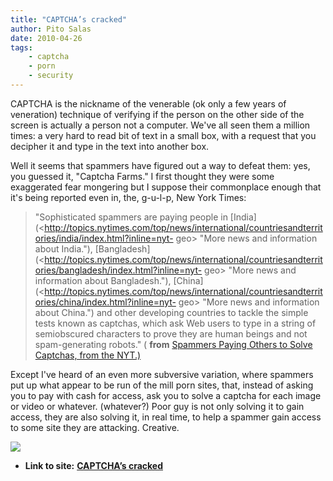 ```yaml
---
title: "CAPTCHA’s cracked"
author: Pito Salas
date: 2010-04-26
tags:
    - captcha
    - porn
    - security
---
```




CAPTCHA is the nickname of the venerable (ok only a few years of veneration)
technique of verifying if the person on the other side of the screen is
actually a person not a computer. We've all seen them a million times: a very
hard to read bit of text in a small box, with a request that you decipher it
and type in the text into another box.

Well it seems that spammers have figured out a way to defeat them: yes, you
guessed it, "Captcha Farms." I first thought they were some exaggerated fear
mongering but I suppose their commonplace enough that it's being reported even
in, the, g-u-l-p, New York Times:

> "Sophisticated spammers are paying people in
> [India](<http://topics.nytimes.com/top/news/international/countriesandterritories/india/index.html?inline=nyt-
> geo> "More news and information about India."),
> [Bangladesh](<http://topics.nytimes.com/top/news/international/countriesandterritories/bangladesh/index.html?inline=nyt-
> geo> "More news and information about Bangladesh."),
> [China](<http://topics.nytimes.com/top/news/international/countriesandterritories/china/index.html?inline=nyt-
> geo> "More news and information about China.") and other developing
> countries to tackle the simple tests known as captchas, which ask Web users
> to type in a string of semiobscured characters to prove they are human
> beings and not spam-generating robots." ( **from** [Spammers Paying Others
> to Solve Captchas, from the
> NYT.)](<http://www.nytimes.com/2010/04/26/technology/26captcha.html?partner=rss&emc=rss>)

Except I've heard of an even more subversive variation, where spammers put up
what appear to be run of the mill porn sites, that, instead of asking you to
pay with cash for access, ask you to solve a captcha for each image or video
or whatever. (whatever?) Poor guy is not only solving it to gain access, they
are also solving it, in real time, to help a spammer gain access to some site
they are attacking. Creative.

![](https://i0.wp.com/img.zemanta.com/pixy.gif?w=584)


* **Link to site:** **[CAPTCHA’s cracked](None)**
